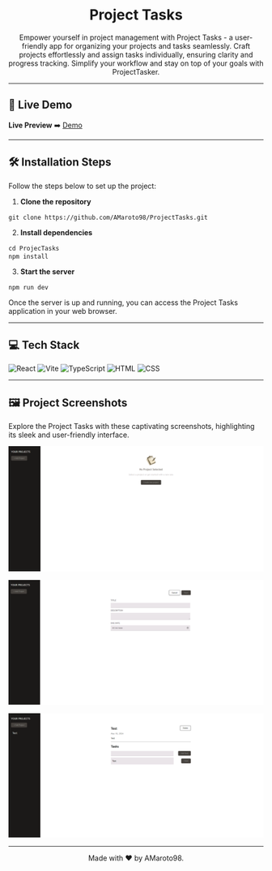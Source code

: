 <div align="center">

# Project Tasks

Empower yourself in project management with Project Tasks - a user-friendly app for organizing your projects and tasks seamlessly. Craft projects effortlessly and assign tasks individually, ensuring clarity and progress tracking. Simplify your workflow and stay on top of your goals with ProjectTasker.

</div>

---

## 🚀 Live Demo

**Live Preview** ➡️ [Demo](#)

---

## 🛠️ Installation Steps

Follow the steps below to set up the project:

1. **Clone the repository**

```
git clone https://github.com/AMaroto98/ProjectTasks.git
```

2. **Install dependencies**

```
cd ProjecTasks
npm install
```

3. **Start the server**

```
npm run dev
```

Once the server is up and running, you can access the Project Tasks application in your web browser.

---

## 💻 Tech Stack

![React](https://img.shields.io/badge/React-20232A?style=for-the-badge&logo=react&logoColor=61DAFB)
![Vite](https://img.shields.io/badge/Vite-646CFF?style=for-the-badge&logo=vite&logoColor=white)
![TypeScript](https://img.shields.io/badge/TypeScript-3178C6?style=for-the-badge&logo=typescript&logoColor=white)
![HTML](https://img.shields.io/badge/HTML-E34F26?style=for-the-badge&logo=html5&logoColor=white)
![CSS](https://img.shields.io/badge/CSS-1572B6?style=for-the-badge&logo=css3&logoColor=white)

---

## 🖼️ Project Screenshots

Explore the Project Tasks with these captivating screenshots, highlighting its sleek and user-friendly interface.

![Screenshot](src/assets/Screenshot-one.png)

![Screenshot](src/assets/Screenshot-two.png)

![Screenshot](src/assets/Screenshot-three.png)

---

<div align="center">
Made with ❤️ by AMaroto98.
</div>
